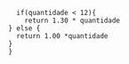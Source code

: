 ```function calculaPrecoTotal(quantidade) {
  if(quantidade < 12){
    return 1.30 * quantidade
} else {
  return 1.00 *quantidade
}
}